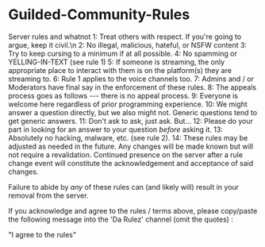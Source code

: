 # Guilded-Community-Rules
Server rules and whatnot
1: Treat others with respect. If you're going to argue, keep it civil.\n
2: No illegal, malicious, hateful, or NSFW content
3: Try to keep cursing to a minimum if at all possible.
4: No spamming or YELLING-IN-TEXT (see rule 1)
5: If someone is streaming, the only appropriate place to interact with them is on the platform(s) they are streaming to.
6: Rule 1 applies to the voice channels too.
7: Admins and / or Moderators have final say in the enforcement of these rules.
8: The appeals process goes as follows --- there is no appeal process.
9: Everyone is welcome here regardless of prior programming experience.
10: We might answer a question directly, but we also might not. Generic questions tend to get generic answers.
11: Don't ask to ask, just ask. But...
12: Please do your part in looking for an answer to your question *before* asking it.
13: Absolutely no hacking, malware, etc. (see rule 2).
14: These rules may be adjusted as needed in the future. Any changes will be made known but will not require a revalidation.
    Continued presence on the server after a rule change event will constitute the acknowledgement and acceptance of said changes.

Failure to abide by *any* of these rules can (and likely will) result in your removal from the server.

If you acknowledge and agree to the rules / terms above, please copy/paste the following message into the 'Da Rulez' channel (omit the quotes) :

"I agree to the rules"
